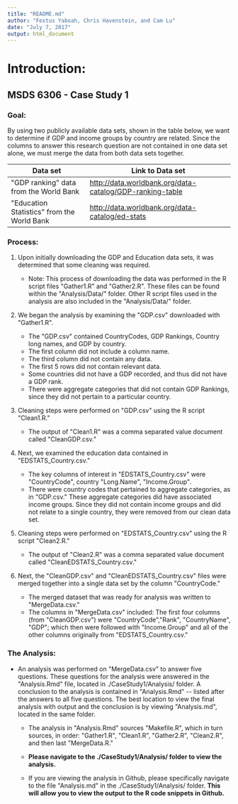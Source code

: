 ```yaml
---
title: "README.md"
author: "Festus Yaboah, Chris Havenstein, and Cam Lu"
date: "July 7, 2017"
output: html_document
---
```


# Introduction:

## MSDS 6306 - Case Study 1

### Goal: 

By using two publicly available data sets, shown in the table below, we want to determine if GDP and income groups by country are related. Since the columns to answer this research question are not contained in one data set alone, we must merge the data from both data sets together.

Data set                     | Link to Data set 
--------------------------- | ---------------
"GDP ranking" data from the World Bank| http://data.worldbank.org/data-catalog/GDP-ranking-table
"Education Statistics" from the World Bank | http://data.worldbank.org/data-catalog/ed-stats


### Process: 

1. Upon initially downloading the GDP and Education data sets, it was determined that some cleaning was required. 

    + Note: This process of downloading the data was performed in the R script files "Gather1.R" and "Gather2.R". These files can be found within the "Analysis/Data/" folder. Other R script files used in the analysis are also included in the "Analysis/Data/" folder.

2. We began the analysis by examining the "GDP.csv" downloaded with "Gather1.R".

    + The "GDP.csv" contained CountryCodes, GDP Rankings, Country long names, and GDP by country.
    + The first column did not include a column name.
    + The third column did not contain any data.
    + The first 5 rows did not contain relevant data.
    + Some countries did not have a GDP recorded, and thus did not have a GDP rank.
    + There were aggregate categories that did not contain GDP Rankings, since they did not pertain to a particular country.
  
3. Cleaning steps were performed on "GDP.csv" using the R script "Clean1.R." 

    + The output of "Clean1.R" was a comma separated value document called "CleanGDP.csv."

4. Next, we examined the education data contained in "EDSTATS_Country.csv."

    + The key columns of interest in "EDSTATS_Country.csv" were "CountryCode", country "Long.Name", "Income.Group".
    + There were country codes that pertained to aggregate categories, as in "GDP.csv." These aggregate categories did have associated income groups. Since they did not contain income groups and did not relate to a single country, they were removed from our clean data set.


5. Cleaning steps were performed on "EDSTATS_Country.csv" using the R script "Clean2.R."

    + The output of "Clean2.R" was a comma separated value document called "CleanEDSTATS_Country.csv."
   
6. Next, the "CleanGDP.csv" and "CleanEDSTATS_Country.csv" files were merged together into a single data set by the column "CountryCode."

    + The merged dataset that was ready for analysis was written to "MergeData.csv."
    + The columns in "MergeData.csv" included: The first four columns (from "CleanGDP.csv") were "CountryCode","Rank", "CountryName", "GDP"; which then were followed with "Income.Group" and all of the other columns originally from "EDSTATS_Country.csv."

### The Analysis:

* An analysis was performed on "MergeData.csv" to answer five questions. These questions for the analysis were answered in the "Analysis.Rmd" file, located in ./CaseStudy1/Analysis/ folder. A conclusion to the analysis is contained in "Analysis.Rmd" -- listed after the answers to all five questions. The best location to view the final analysis with output and the conclusion is by viewing "Analysis.md", located in the same folder.

    + The analysis in "Analysis.Rmd" sources "Makefile.R", which in turn sources, in order: "Gather1.R", "Clean1.R", "Gather2.R", "Clean2.R", and then last "MergeData.R."
    
    + **Please navigate to the ./CaseStudy1/Analysis/ folder to view the analysis.**
    + If you are viewing the analysis in Github, please specifically navigate to the file "Analysis.md" in the ./CaseStudy1/Analysis/ folder. **This will allow you to view the output to the R code snippets in Github.**

